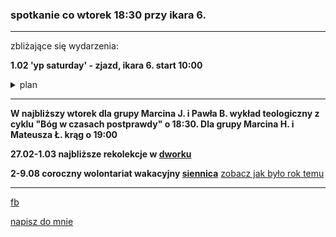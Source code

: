 ### spotkanie co wtorek 18:30 przy ikara 6.


------

zbliżające się wydarzenia:

**1.02 'yp saturday' - zjazd, ikara 6. start 10:00** <br>
<details>
<summary>plan</summary>
  
  
10:00 rozważanie (30 min.)<br>
  
10:30 msza św. (45 min.)<br>

11:30 św. josemaría escrivá - skarb kościoła. praca z
multimedialną wersją najnowszej biografii świętego codzienności. (45 min.)<br>

12:15 przerwa kawowa. (30 min.)<br>

12:45 natura krzyczy o Bogu. wykład w ramach serii “bóg w
czasach postprawdy”. (45 min)<br>

14:00 obiad. (30 min.)<br>

14:30 siennica 2020 - jak mogę pomóc zdolnej młodzieży? -
prezentacja naszego projektu wolontariackiego. omówienie kalendarza
wyjazdów i formacji na najbliższe pół roku. (45 min.)<br>

zakończenie błogosławieństwem
</details>

------

**W najbliższy wtorek dla grupy Marcina J. i Pawła B. wykład teologiczny z cyklu "Bóg w czasach postprawdy" o 18:30.
Dla grupy Marcina H. i Mateusza Ł. krąg o 19:00**

**27.02-1.03 najbliższe rekolekcje w [dworku](https://goo.gl/maps/iMpisaQaSDbGV1T49)**

**2-9.08 coroczny wolontariat wakacyjny [siennica](https://goo.gl/maps/oir1wwNkufv1N8h68)**
[zobacz jak było rok temu](https://youtu.be/uP36kN5RhqY)

------
[fb](https://www.facebook.com/%C5%9Awi%C4%99to%C5%9B%C4%87-w-wielkim-mie%C5%9Bcie-100984374613925/?modal=admin_todo_tour)

<a href="mailto:marcin.jagielowicz@gmail.com">napisz do mnie</a>
